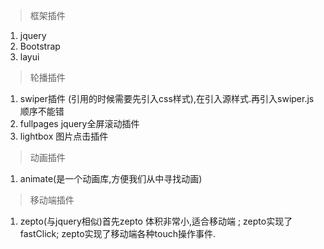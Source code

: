 >框架插件
1. jquery
2. Bootstrap
3. layui

>轮播插件
1. swiper插件 (引用的时候需要先引入css样式),在引入源样式.再引入swiper.js顺序不能错
2. fullpages jquery全屏滚动插件
3. lightbox 图片点击插件

>动画插件 
1. animate(是一个动画库,方便我们从中寻找动画)

>移动端插件
1. zepto(与jquery相似)首先zepto 体积非常小,适合移动端 ; zepto实现了fastClick; zepto实现了移动端各种touch操作事件.

